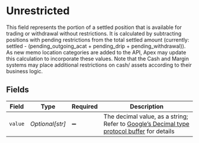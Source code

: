 # Unrestricted

This field represents the portion of a settled position that is available for trading or withdrawal without restrictions. It is calculated by subtracting positions with pending restrictions from the total settled amount (currently: settled - (pending_outgoing_acat + pending_drip + pending_withdrawal)). As new memo location categories are added to the API, Apex may update this calculation to incorporate these values. Note that the Cash and Margin systems may place additional restrictions on cash/ assets according to their business logic.


## Fields

| Field                                                                                                                                                                                                              | Type                                                                                                                                                                                                               | Required                                                                                                                                                                                                           | Description                                                                                                                                                                                                        |
| ------------------------------------------------------------------------------------------------------------------------------------------------------------------------------------------------------------------ | ------------------------------------------------------------------------------------------------------------------------------------------------------------------------------------------------------------------ | ------------------------------------------------------------------------------------------------------------------------------------------------------------------------------------------------------------------ | ------------------------------------------------------------------------------------------------------------------------------------------------------------------------------------------------------------------ |
| `value`                                                                                                                                                                                                            | *Optional[str]*                                                                                                                                                                                                    | :heavy_minus_sign:                                                                                                                                                                                                 | The decimal value, as a string; Refer to [Google’s Decimal type protocol buffer](https://github.com/googleapis/googleapis/blob/40203ca1880849480bbff7b8715491060bbccdf1/google/type/decimal.proto#L33) for details |
